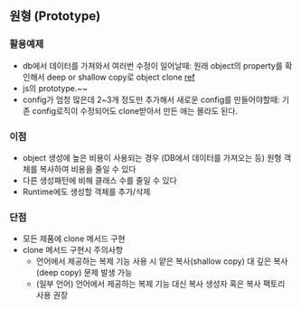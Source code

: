 ## 원형 (Prototype)

### 활용예제
- db에서 데이터를 가져와서 여러번 수정이 일어날때: 원래 object의 property를 확인해서 deep or shallow copy로  object clone
  [ref](https://blog.seotory.com/post/2015/09/java-prototype-pattern)
- js의 prototype.~~
- config가 엄청 많은데 2~3개 정도만 추가해서 새로운 config를 만들어야할때: 기존 config로직이 수정되어도 clone받아서 만든 애는 몰라도 된다.


### 이점
- object 생성에 높은 비용이 사용되는 경우 (DB에서 데이터를 가져오는 등) 원형 객체를 복사하여 비용을 줄일 수 있다
- 다른 생성패턴에 비해 클래스 수를 줄일 수 있다
- Runtime에도 생성할 객체를 추가/삭제

### 단점
- 모든 제품에 clone 메서드 구현
- clone 메서드 구현시 주의사항
    - 언어에서 제공하는 복제 기능 사용 시 얕은 복사(shallow copy) 대 깊은 복사(deep copy) 문제 발생 가능
    - (일부 언어) 언어에서 제공하는 복제 기능 대신 복사 생성자 혹은 복사 팩토리 사용 권장